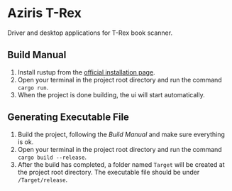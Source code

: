 # Aziris T-Rex
Driver and desktop applications for T-Rex book scanner. 


## Build Manual

1. Install rustup from the [official installation page](https://www.rust-lang.org/tools/install).
2. Open your terminal in the project root directory and run the command `cargo run`.
3. When the project is done building, the ui will start automatically.

## Generating Executable File

1. Build the project, following the *Build Manual* and make sure everything is ok.
2. Open your terminal in the project root directory and run the command `cargo build --release`.
3. After the build has completed, a folder named `Target` will be created at the project root directory. The executable file should be under `/Target/release`.
